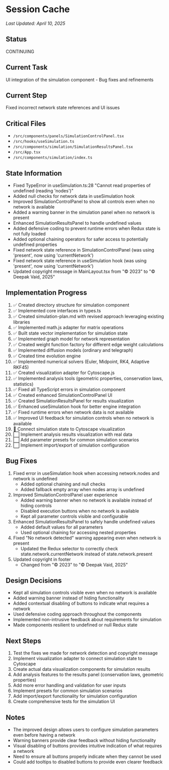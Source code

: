 # Session Cache

*Last Updated: April 10, 2025*

## Status
CONTINUING

## Current Task
UI integration of the simulation component - Bug fixes and refinements

## Current Step
Fixed incorrect network state references and UI issues

## Critical Files
- `/src/components/panels/SimulationControlPanel.tsx`
- `/src/hooks/useSimulation.ts`
- `/src/components/simulation/SimulationResultsPanel.tsx`
- `/src/App.tsx`
- `/src/components/simulation/index.ts`

## State Information
- Fixed TypeError in useSimulation.ts:28 "Cannot read properties of undefined (reading 'nodes')"
- Added null checks for network data in useSimulation hook
- Improved SimulationControlPanel to show all controls even when no network is available
- Added a warning banner in the simulation panel when no network is present
- Enhanced SimulationResultsPanel to handle undefined values
- Added defensive coding to prevent runtime errors when Redux state is not fully loaded
- Added optional chaining operators for safer access to potentially undefined properties
- Fixed network state reference in SimulationControlPanel (was using 'present', now using 'currentNetwork')
- Fixed network state reference in useSimulation hook (was using 'present', now using 'currentNetwork')
- Updated copyright message in MainLayout.tsx from "© 2023" to "© Deepak Vaid, 2025"

## Implementation Progress
1. ✅ Created directory structure for simulation component
2. ✅ Implemented core interfaces in types.ts
3. ✅ Created simulation-plan.md with revised approach leveraging existing libraries
4. ✅ Implemented math.js adapter for matrix operations
5. ✅ Built state vector implementation for simulation state
6. ✅ Implemented graph model for network representation
7. ✅ Created weight function factory for different edge weight calculations
8. ✅ Implemented diffusion models (ordinary and telegraph)
9. ✅ Created time evolution engine
10. ✅ Implemented numerical solvers (Euler, Midpoint, RK4, Adaptive RKF45)
11. ✅ Created visualization adapter for Cytoscape.js
12. ✅ Implemented analysis tools (geometric properties, conservation laws, statistics)
13. ✅ Fixed all TypeScript errors in simulation component
14. ✅ Created enhanced SimulationControlPanel UI
15. ✅ Created SimulationResultsPanel for results visualization
16. ✅ Enhanced useSimulation hook for better engine integration
17. ✅ Fixed runtime errors when network data is not available
18. ✅ Improved UI feedback for simulation controls when no network is available
19. 🔄 Connect simulation state to Cytoscape visualization
20. ⬜ Implement analysis results visualization with real data
21. ⬜ Add parameter presets for common simulation scenarios
22. ⬜ Implement import/export of simulation configuration

## Bug Fixes
1. Fixed error in useSimulation hook when accessing network.nodes and network is undefined
   - Added optional chaining and null checks
   - Added fallback empty array when nodes array is undefined
2. Improved SimulationControlPanel user experience
   - Added warning banner when no network is available instead of hiding controls
   - Disabled execution buttons when no network is available
   - Kept all parameter controls visible and configurable
3. Enhanced SimulationResultsPanel to safely handle undefined values
   - Added default values for all parameters
   - Used optional chaining for accessing nested properties
4. Fixed "No network detected" warning appearing even when network is present
   - Updated the Redux selector to correctly check state.network.currentNetwork instead of state.network.present
5. Updated copyright in footer
   - Changed from "© 2023" to "© Deepak Vaid, 2025"

## Design Decisions
- Kept all simulation controls visible even when no network is available
- Added warning banner instead of hiding functionality
- Added contextual disabling of buttons to indicate what requires a network
- Used defensive coding approach throughout the components
- Implemented non-intrusive feedback about requirements for simulation
- Made components resilient to undefined or null Redux state

## Next Steps
1. Test the fixes we made for network detection and copyright message
2. Implement visualization adapter to connect simulation state to Cytoscape
3. Create actual data visualization components for simulation results
4. Add analysis features to the results panel (conservation laws, geometric properties)
5. Add more error handling and validation for user inputs
6. Implement presets for common simulation scenarios
7. Add import/export functionality for simulation configuration
8. Create comprehensive tests for the simulation UI

## Notes
- The improved design allows users to configure simulation parameters even before having a network
- Warning banners provide clear feedback without hiding functionality
- Visual disabling of buttons provides intuitive indication of what requires a network
- Need to ensure all buttons properly indicate when they cannot be used
- Could add tooltips to disabled buttons to provide even clearer feedback